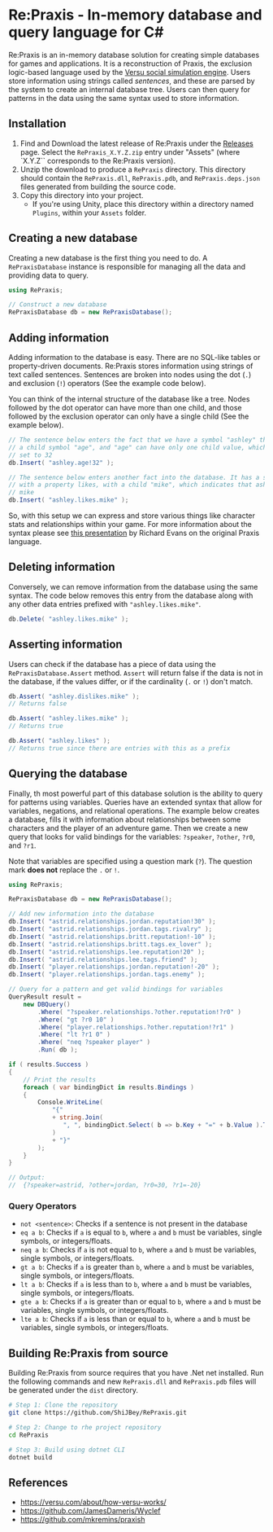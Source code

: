 # Re:Praxis - In-memory database and query language for C\#

Re:Praxis is an in-memory database solution for creating simple databases for games and applications. It is a reconstruction of Praxis, the exclusion logic-based language used by the [Versu social simulation engine](https://versu.com/). Users store information using strings called *sentences*, and these are parsed by the system to create an internal database tree. Users can then query for patterns in the data using the same syntax used to store information.

## Installation

1. Find and Download the latest release of Re:Praxis under the [Releases](https://github.com/ShiJbey/RePraxis/releases) page. Select the `RePraxis_X.Y.Z.zip` entry under "Assets" (where `X.Y.Z`` corresponds to the Re:Praxis version).
2. Unzip the download to produce a `RePraxis` directory. This directory should contain the `RePraxis.dll`, `RePraxis.pdb`, and `RePraxis.deps.json` files generated from building the source code.
3. Copy this directory into your project.
   - If you're using Unity, place this directory within a directory named `Plugins`, within your `Assets` folder.

## Creating a new database

Creating a new database is the first thing you need to do. A `RePraxisDatabase` instance is responsible for managing all the data and providing data to query.

```csharp
using RePraxis;

// Construct a new database
RePraxisDatabase db = new RePraxisDatabase();
```

## Adding information

Adding information to the database is easy. There are no SQL-like tables or property-driven documents. Re:Praxis stores information using strings of text called sentences. Sentences are broken into nodes using the dot (`.`) and exclusion (`!`) operators (See the example code below).

You can think of the internal structure of the database like a tree. Nodes followed by the dot operator can have more than one child, and those followed by the exclusion operator can only have a single child (See the example below).

```csharp
// The sentence below enters the fact that we have a symbol "ashley" that has
// a child symbol "age", and "age" can have only one child value, which is currently
// set to 32
db.Insert( "ashley.age!32" );

// The sentence below enters another fact into the database. It has a symbol ashley
// with a property likes, with a child "mike", which indicates that ashley likes
// mike
db.Insert( "ashley.likes.mike" );
```

So, with this setup we can express and store various things like character stats and relationships within your game. For more information about the syntax please see [this presentation](https://versublog.files.wordpress.com/2014/05/praxis.pdf) by Richard Evans on the original Praxis language.

## Deleting information

Conversely, we can remove information from the database using the same syntax. The code below removes this entry from the database along with any other data entries prefixed with `"ashley.likes.mike"`.

```csharp
db.Delete( "ashley.likes.mike" );
```

## Asserting information

Users can check if the database has a piece of data using the `RePraxisDatabase.Assert` method. `Assert` will return false if the data is not in the database, if the values differ, or if the cardinality (`.` or `!`) don't match.

```csharp
db.Assert( "ashley.dislikes.mike" );
// Returns false

db.Assert( "ashley.likes.mike" );
// Returns true

db.Assert( "ashley.likes" );
// Returns true since there are entries with this as a prefix
```

## Querying the database

Finally, th most powerful part of this database solution is the ability to query for patterns using variables. Queries have an extended syntax that allow for variables, negations, and relational operations. The example below creates a database, fills it with information about relationships between some characters and the player of an adventure game. Then we create a new query that looks for valid bindings for the variables: `?speaker`, `?other`, `?r0`, and `?r1`.

Note that variables are specified using a question mark (`?`). The question mark **does not** replace the `.` or `!`.

```csharp
using RePraxis;

RePraxisDatabase db = new RePraxisDatabase();

// Add new information into the database
db.Insert( "astrid.relationships.jordan.reputation!30" );
db.Insert( "astrid.relationships.jordan.tags.rivalry" );
db.Insert( "astrid.relationships.britt.reputation!-10" );
db.Insert( "astrid.relationships.britt.tags.ex_lover" );
db.Insert( "astrid.relationships.lee.reputation!20" );
db.Insert( "astrid.relationships.lee.tags.friend" );
db.Insert( "player.relationships.jordan.reputation!-20" );
db.Insert( "player.relationships.jordan.tags.enemy" );

// Query for a pattern and get valid bindings for variables
QueryResult result =
    new DBQuery()
        .Where( "?speaker.relationships.?other.reputation!?r0" )
        .Where( "gt ?r0 10" )
        .Where( "player.relationships.?other.reputation!?r1" )
        .Where( "lt ?r1 0" )
        .Where( "neq ?speaker player" )
        .Run( db );

if ( results.Success )
{
    // Print the results
    foreach ( var bindingDict in results.Bindings )
    {
        Console.WriteLine(
            "{"
            + string.Join(
               ", ", bindingDict.Select( b => b.Key + "=" + b.Value ).ToArray()
            )
            + "}"
        );
    }
}

// Output:
//  {?speaker=astrid, ?other=jordan, ?r0=30, ?r1=-20}
```

### Query Operators

- `not <sentence>`: Checks if a sentence is not present in the database
- `eq a b`: Checks if `a` is equal to `b`, where `a` and `b` must be variables, single symbols, or integers/floats.
- `neq a b`: Checks if `a` is not equal to `b`, where `a` and `b` must be variables, single symbols, or integers/floats.
- `gt a b`: Checks if `a` is greater than `b`, where `a` and `b` must be variables, single symbols, or integers/floats.
- `lt a b`: Checks if `a` is less than to `b`, where `a` and `b` must be variables, single symbols, or integers/floats.
- `gte a b`: Checks if `a` is greater than or equal to `b`, where `a` and `b` must be variables, single symbols, or integers/floats.
- `lte a b`: Checks if `a` is less than or equal to `b`, where `a` and `b` must be variables, single symbols, or integers/floats.

## Building Re:Praxis from source

Building Re:Praxis from source requires that you have .Net net installed. Run the following commands and new `RePraxis.dll` and `RePraxis.pdb` files will be generated under the `dist` directory.

```bash
# Step 1: Clone the repository
git clone https://github.com/ShiJBey/RePraxis.git

# Step 2: Change to rhe project repository
cd RePraxis

# Step 3: Build using dotnet CLI
dotnet build
```

## References

- <https://versu.com/about/how-versu-works/>
- <https://github.com/JamesDameris/Wyclef>
- <https://github.com/mkremins/praxish>
